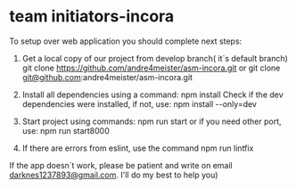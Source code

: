 # team initiators-incora

To setup over web application you should complete next steps:

1. Get a local copy of our project from develop branch( it`s default branch)
   git clone https://github.com/andre4meister/asm-incora.git
   or
   git clone git@github.com:andre4meister/asm-incora.git

2. Install all dependencies using a command:
   npm install
   Check if the dev dependencies were installed, if not, use:
   npm install --only=dev

3. Start project using commands:
   npm run start
   or if you need other port, use:
   npm run start8000

4. If there are errors from eslint, use the command
   npm run lintfix

If the app doesn`t work, please be patient and write on email darknes1237893@gmail.com.
I'll do my best to help you)
